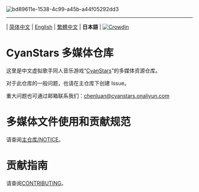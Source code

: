 ![bd89611e-1538-4c99-a45b-a44f05292dd3](https://github.com/user-attachments/assets/bd89611e-1538-4c99-a45b-a44f05292dd3)

---

\| [简体中文](README.md) | [English](README_en.md) | [繁體中文](README_zh-Hant.md) | **日本語** | [![Crowdin](https://badges.crowdin.net/cyanstars/localized.svg)](https://crowdin.com/project/cyanstars)

# CyanStars 多媒体仓库

这里是中文虚拟歌手同人音乐游戏“[CyanStars](https://github.com/IPOL-Studio/CyanStars)”的多媒体资源仓库。

对于此仓库的一般问题，也请在主仓库下创建 Issue。

重大问题也可通过邮箱联系我们：<chenluan@cyanstars.onaliyun.com>

# 多媒体文件使用和贡献规范

请查阅[主仓库/NOTICE](https://github.com/IPOL-Studio/CyanStars/blob/main/NOTICE)。

# 贡献指南

请查阅[CONTRIBUTING](CONTRIBUTING.md)。
